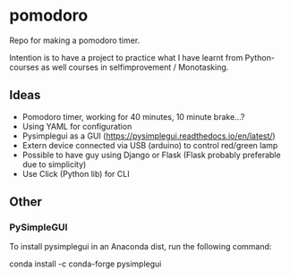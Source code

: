 # pomodoro
Repo for making a pomodoro timer.

Intention is to have a project to practice what I have learnt from Python-courses as well courses in selfimprovement / Monotasking.

## Ideas
* Pomodoro timer, working for 40 minutes, 10 minute brake...?
* Using YAML for configuration
* Pysimplegui as a GUI (https://pysimplegui.readthedocs.io/en/latest/)
* Extern device connected via USB (arduino) to control red/green lamp
* Possible to have guy using Django or Flask (Flask probably preferable due to simplicity)
* Use Click (Python lib) for CLI

## Other
### PySimpleGUI
To install pysimplegui in an Anaconda dist, run the following command:

conda install -c conda-forge pysimplegui
